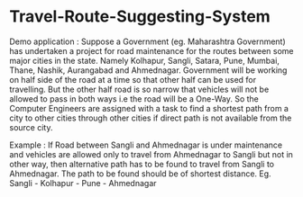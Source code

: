 # Travel-Route-Suggesting-System

Demo application : Suppose a Government (eg. Maharashtra Government) has undertaken a project for road maintenance for the routes between some major cities in the state. Namely Kolhapur, Sangli, Satara, Pune, Mumbai, Thane, Nashik, Aurangabad and Ahmednagar.
Government will be working on half side of the road at a time so that other half can be used for travelling.
But the other half road is so narrow that vehicles will not be allowed to pass in both ways i.e the road will be a One-Way. 
So the Computer Engineers are assigned with a task to find a shortest path from a city to other cities through other cities if direct path is not available from the source city.

Example : If Road between Sangli and Ahmednagar is under maintenance and vehicles are allowed only to travel from Ahmednagar to Sangli but not in other way, then alternative path has to be found to travel from Sangli to Ahmednagar.
The path to be found should be of shortest distance.
Eg. Sangli - Kolhapur - Pune - Ahmednagar
